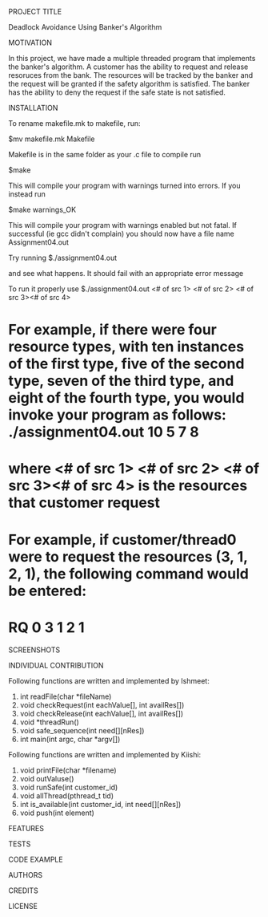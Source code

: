 PROJECT TITLE

Deadlock Avoidance Using Banker's Algorithm

MOTIVATION

In this project, we have made a multiple threaded program that implements the banker's algorithm. A customer has the ability to request and release resoruces from the bank. The resources will be tracked by the banker and the request will be granted if the safety algorithm is satisfied. The banker has the ability to deny the request if the safe state is not satisfied. 

INSTALLATION

To rename makefile.mk to makefile, run:

$mv makefile.mk Makefile

Makefile is in the same folder as your .c file to compile run

$make

This will compile your program with warnings turned into errors. If you instead run

$make warnings_OK

This will compile your program with warnings enabled but not fatal. If successful (ie gcc didn't complain) you should now have a file name Assignment04.out

Try running
$./assignment04.out

and see what happens. It should fail with an appropriate error message

To run it properly use
$./assignment04.out <# of src 1> <# of src 2> <# of src 3><# of src 4>

# For example, if there were four resource types, with ten instances of the first type, five of the second type, seven of the third type, and eight of the fourth type, you would invoke your program as follows: ./assignment04.out 10 5 7 8

# where <# of src 1> <# of src 2> <# of src 3><# of src 4> is the resources that customer request 
# For example, if customer/thread0 were to request the resources (3, 1, 2, 1), the following command would be entered:
#                                          RQ 0 3 1 2 1

SCREENSHOTS

INDIVIDUAL CONTRIBUTION 

Following functions are written and implemented by Ishmeet:
1) int readFile(char *fileName)
2) void checkRequest(int eachValue[], int availRes[])
3) void checkRelease(int eachValue[], int availRes[])
4) void *threadRun()
5) void safe_sequence(int need[][nRes])
6) int main(int argc, char *argv[])

Following functions are written and implemented by Kiishi:
1) void printFile(char *filename)
2) void outValuse()
3) void runSafe(int customer_id)
4) void allThread(pthread_t tid)
5) int is_available(int customer_id, int need[][nRes])
6) void push(int element)

FEATURES

TESTS

CODE EXAMPLE 

AUTHORS

CREDITS 

LICENSE